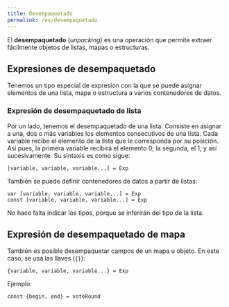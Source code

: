 ```yaml
---
title: Desempaquetado
permalink: /es/desempaquetado
---
```


El **desempaquetado** (*unpacking*) es una operación que permite extraer fácilmente objetos de listas, mapas o estructuras.

## Expresiones de desempaquetado

Tenemos un tipo especial de expresión con la que se puede asignar elementos de una lista, mapa o estructura a varios contenedores de datos.

### Expresión de desempaquetado de lista

Por un lado, tenemos el desempaquetado de una lista.
Consiste en asignar a una, dos o más variables los elementos consecutivos de una lista.
Cada variable recibe el elemento de la lista que le corresponda por su posición.
Así pues, la primera variable recibirá el elemento 0; la segunda, el 1; y así sucesivamente.
Su sintaxis es como sigue:

```
[variable, variable, variable...] = Exp
```

También se puede definir contenedores de datos a partir de listas:

```
var [variable, variable, variable...] = Exp
const [variable, variable, variable...] = Exp
```

No hace falta indicar los tipos, porque se inferirán del tipo de la lista.

## Expresión de desempaquetado de mapa

También es posible desempaquetar campos de un mapa u objeto.
En este caso, se usa las llaves (`{}`):

```
{variable, variable, variable...} = Exp
```

Ejemplo:

```
const {begin, end} = voteRound
```